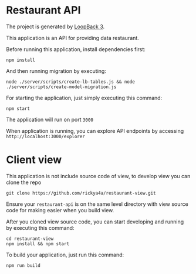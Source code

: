 # Restaurant API

The project is generated by [LoopBack 3](http://loopback.io).

This application is an API for providing data restaurant.

Before running this application, install dependencies first:

    npm install

And then running migration by executing:

    node ./server/scripts/create-lb-tables.js && node ./server/scripts/create-model-migration.js

For starting the application, just simply executing this command:

    npm start

The application will run on port `3000`

When application is running, you can explore API endpoints by accessing `http://localhost:3000/explorer`


# Client view
This application is not include source code of view, to develop view you can clone the repo

    git clone https://github.com/rickya4a/restaurant-view.git
 
Ensure your `restaurant-api` is on the same level directory with view source code for making easier when you build view.

After you cloned view source code, you can start developing and running by executing this command:

    cd restaurant-view
    npm install && npm start
 
To build your application, just run this command:

    npm run build
